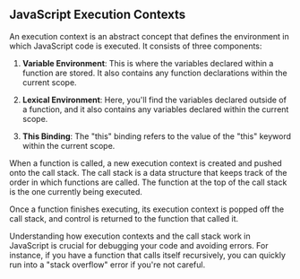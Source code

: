 ## JavaScript Execution Contexts

An execution context is an abstract concept that defines the environment in which JavaScript code is executed. It consists of three components:

1. **Variable Environment**: This is where the variables declared within a function are stored. It also contains any function declarations within the current scope.

2. **Lexical Environment**: Here, you'll find the variables declared outside of a function, and it also contains any variables declared within the current scope.

3. **This Binding**: The "this" binding refers to the value of the "this" keyword within the current scope.

When a function is called, a new execution context is created and pushed onto the call stack. The call stack is a data structure that keeps track of the order in which functions are called. The function at the top of the call stack is the one currently being executed.

Once a function finishes executing, its execution context is popped off the call stack, and control is returned to the function that called it.

Understanding how execution contexts and the call stack work in JavaScript is crucial for debugging your code and avoiding errors. For instance, if you have a function that calls itself recursively, you can quickly run into a "stack overflow" error if you're not careful.
